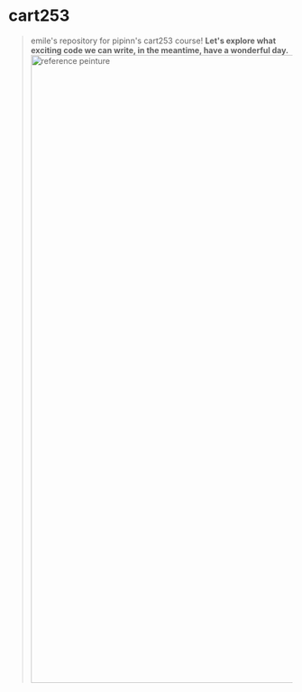 # cart253
> emile's repository for pipinn's cart253 course!
**Let's explore what exciting code we can write, in the meantime, have a wonderful day.**
> <img width="1652" height="1115" alt="reference peinture" src="https://github.com/user-attachments/assets/c61c2e97-7423-48af-825a-3ef682cec2ca" />
